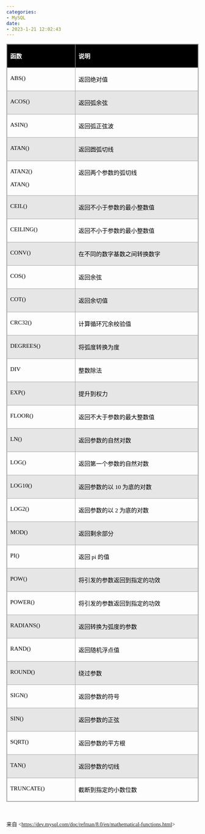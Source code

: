 ```yaml
---
categories:
- MySQL
date:
- 2023-1-21 12:02:43
---
```


<table summary="" cellspacing="0"
    style="border-collapse:collapse; border-color:#a3a3a3; border-style:solid; border-width:1px"
    class=" cke_show_border">
    <tbody>
        <tr>
            <td
                style="background-color:black; border-bottom:1px solid #a3a3a3; border-left:1px solid #a3a3a3; border-right:1px solid #a3a3a3; border-top:1px solid #a3a3a3; vertical-align:top; width:2.3215in">
                <p><span style="font-size:11.5pt"><span style="font-family:&quot;Microsoft YaHei UI&quot;"><span
                                style="color:white"><strong>函数</strong></span></span></span></p>
            </td>
            <td
                style="background-color:black; border-bottom:1px solid #a3a3a3; border-left:1px solid #a3a3a3; border-right:1px solid #a3a3a3; border-top:1px solid #a3a3a3; vertical-align:top; width:5.727in">
                <p><span style="font-size:11.5pt"><span style="font-family:&quot;Microsoft YaHei UI&quot;"><span
                                style="color:white"><strong>说明</strong></span></span></span></p>
            </td>
        </tr>
        <tr>
            <td
                style="border-bottom:1px solid #a3a3a3; border-left:1px solid #a3a3a3; border-right:1px solid #a3a3a3; border-top:1px solid #a3a3a3; vertical-align:top; width:2.3215in">
                <p><span style="font-size:11.5pt"><span style="font-family:&quot;Comic Sans MS&quot;"><span
                                style="color:black">ABS()</span></span></span></p>
            </td>
            <td
                style="border-bottom:1px solid #a3a3a3; border-left:1px solid #a3a3a3; border-right:1px solid #a3a3a3; border-top:1px solid #a3a3a3; vertical-align:top; width:5.727in">
                <p><span style="font-size:11.5pt"><span style="font-family:&quot;Microsoft YaHei UI&quot;"><span
                                style="color:black">返回绝对值</span></span></span></p>
            </td>
        </tr>
        <tr>
            <td
                style="background-color:#e7e6e6; border-bottom:1px solid #a3a3a3; border-left:1px solid #a3a3a3; border-right:1px solid #a3a3a3; border-top:1px solid #a3a3a3; vertical-align:top; width:2.3215in">
                <p><span style="font-size:11.5pt"><span style="font-family:&quot;Comic Sans MS&quot;"><span
                                style="color:black">ACOS()</span></span></span></p>
            </td>
            <td
                style="background-color:#e7e6e6; border-bottom:1px solid #a3a3a3; border-left:1px solid #a3a3a3; border-right:1px solid #a3a3a3; border-top:1px solid #a3a3a3; vertical-align:top; width:5.727in">
                <p><span style="font-size:11.5pt"><span style="font-family:&quot;Microsoft YaHei UI&quot;"><span
                                style="color:black">返回弧余弦</span></span></span></p>
            </td>
        </tr>
        <tr>
            <td
                style="border-bottom:1px solid #a3a3a3; border-left:1px solid #a3a3a3; border-right:1px solid #a3a3a3; border-top:1px solid #a3a3a3; vertical-align:top; width:2.3215in">
                <p><span style="font-size:11.5pt"><span style="font-family:&quot;Comic Sans MS&quot;"><span
                                style="color:black">ASIN()</span></span></span></p>
            </td>
            <td
                style="border-bottom:1px solid #a3a3a3; border-left:1px solid #a3a3a3; border-right:1px solid #a3a3a3; border-top:1px solid #a3a3a3; vertical-align:top; width:5.727in">
                <p><span style="font-size:11.5pt"><span style="font-family:&quot;Microsoft YaHei UI&quot;"><span
                                style="color:black">返回弧正弦波</span></span></span></p>
            </td>
        </tr>
        <tr>
            <td
                style="background-color:#e7e6e6; border-bottom:1px solid #a3a3a3; border-left:1px solid #a3a3a3; border-right:1px solid #a3a3a3; border-top:1px solid #a3a3a3; vertical-align:top; width:2.3215in">
                <p><span style="font-size:11.5pt"><span style="font-family:&quot;Comic Sans MS&quot;"><span
                                style="color:black">ATAN()</span></span></span></p>
            </td>
            <td
                style="background-color:#e7e6e6; border-bottom:1px solid #a3a3a3; border-left:1px solid #a3a3a3; border-right:1px solid #a3a3a3; border-top:1px solid #a3a3a3; vertical-align:top; width:5.727in">
                <p><span style="font-size:11.5pt"><span style="font-family:&quot;Microsoft YaHei UI&quot;"><span
                                style="color:black">返回圆弧切线</span></span></span></p>
            </td>
        </tr>
        <tr>
            <td
                style="border-bottom:1px solid #a3a3a3; border-left:1px solid #a3a3a3; border-right:1px solid #a3a3a3; border-top:1px solid #a3a3a3; vertical-align:top; width:2.3215in">
                <p><span style="font-size:11.5pt"><span style="font-family:&quot;Comic Sans MS&quot;"><span
                                style="color:black">ATAN2()</span></span></span></p>
                <p><span style="font-size:11.5pt"><span style="font-family:&quot;Comic Sans MS&quot;"><span
                                style="color:black">ATAN()</span></span></span></p>
            </td>
            <td
                style="border-bottom:1px solid #a3a3a3; border-left:1px solid #a3a3a3; border-right:1px solid #a3a3a3; border-top:1px solid #a3a3a3; vertical-align:top; width:5.727in">
                <p><span style="font-size:11.5pt"><span style="font-family:&quot;Microsoft YaHei UI&quot;"><span
                                style="color:black">返回两个参数的弧切线</span></span></span></p>
            </td>
        </tr>
        <tr>
            <td
                style="background-color:#e7e6e6; border-bottom:1px solid #a3a3a3; border-left:1px solid #a3a3a3; border-right:1px solid #a3a3a3; border-top:1px solid #a3a3a3; vertical-align:top; width:2.3215in">
                <p><span style="font-size:11.5pt"><span style="font-family:&quot;Comic Sans MS&quot;"><span
                                style="color:black">CEIL()</span></span></span></p>
            </td>
            <td
                style="background-color:#e7e6e6; border-bottom:1px solid #a3a3a3; border-left:1px solid #a3a3a3; border-right:1px solid #a3a3a3; border-top:1px solid #a3a3a3; vertical-align:top; width:5.727in">
                <p><span style="font-size:11.5pt"><span style="font-family:&quot;Microsoft YaHei UI&quot;"><span
                                style="color:black">返回不小于参数的最小整数值</span></span></span></p>
            </td>
        </tr>
        <tr>
            <td
                style="border-bottom:1px solid #a3a3a3; border-left:1px solid #a3a3a3; border-right:1px solid #a3a3a3; border-top:1px solid #a3a3a3; vertical-align:top; width:2.3215in">
                <p><span style="font-size:11.5pt"><span style="font-family:&quot;Comic Sans MS&quot;"><span
                                style="color:black">CEILING()</span></span></span></p>
            </td>
            <td
                style="border-bottom:1px solid #a3a3a3; border-left:1px solid #a3a3a3; border-right:1px solid #a3a3a3; border-top:1px solid #a3a3a3; vertical-align:top; width:5.727in">
                <p><span style="font-size:11.5pt"><span style="font-family:&quot;Microsoft YaHei UI&quot;"><span
                                style="color:black">返回不小于参数的最小整数值</span></span></span></p>
            </td>
        </tr>
        <tr>
            <td
                style="background-color:#e7e6e6; border-bottom:1px solid #a3a3a3; border-left:1px solid #a3a3a3; border-right:1px solid #a3a3a3; border-top:1px solid #a3a3a3; vertical-align:top; width:2.3215in">
                <p><span style="font-size:11.5pt"><span style="font-family:&quot;Comic Sans MS&quot;"><span
                                style="color:black">CONV()</span></span></span></p>
            </td>
            <td
                style="background-color:#e7e6e6; border-bottom:1px solid #a3a3a3; border-left:1px solid #a3a3a3; border-right:1px solid #a3a3a3; border-top:1px solid #a3a3a3; vertical-align:top; width:5.727in">
                <p><span style="font-size:11.5pt"><span style="font-family:&quot;Microsoft YaHei UI&quot;"><span
                                style="color:black">在不同的数字基数之间转换数字</span></span></span></p>
            </td>
        </tr>
        <tr>
            <td
                style="border-bottom:1px solid #a3a3a3; border-left:1px solid #a3a3a3; border-right:1px solid #a3a3a3; border-top:1px solid #a3a3a3; vertical-align:top; width:2.3215in">
                <p><span style="font-size:11.5pt"><span style="font-family:&quot;Comic Sans MS&quot;"><span
                                style="color:black">COS()</span></span></span></p>
            </td>
            <td
                style="border-bottom:1px solid #a3a3a3; border-left:1px solid #a3a3a3; border-right:1px solid #a3a3a3; border-top:1px solid #a3a3a3; vertical-align:top; width:5.727in">
                <p><span style="font-size:11.5pt"><span style="font-family:&quot;Microsoft YaHei UI&quot;"><span
                                style="color:black">返回余弦</span></span></span></p>
            </td>
        </tr>
        <tr>
            <td
                style="background-color:#e7e6e6; border-bottom:1px solid #a3a3a3; border-left:1px solid #a3a3a3; border-right:1px solid #a3a3a3; border-top:1px solid #a3a3a3; vertical-align:top; width:2.3215in">
                <p><span style="font-size:11.5pt"><span style="font-family:&quot;Comic Sans MS&quot;"><span
                                style="color:black">COT()</span></span></span></p>
            </td>
            <td
                style="background-color:#e7e6e6; border-bottom:1px solid #a3a3a3; border-left:1px solid #a3a3a3; border-right:1px solid #a3a3a3; border-top:1px solid #a3a3a3; vertical-align:top; width:5.727in">
                <p><span style="font-size:11.5pt"><span style="font-family:&quot;Microsoft YaHei UI&quot;"><span
                                style="color:black">返回余切值</span></span></span></p>
            </td>
        </tr>
        <tr>
            <td
                style="border-bottom:1px solid #a3a3a3; border-left:1px solid #a3a3a3; border-right:1px solid #a3a3a3; border-top:1px solid #a3a3a3; vertical-align:top; width:2.3215in">
                <p><span style="font-size:11.5pt"><span style="font-family:&quot;Comic Sans MS&quot;"><span
                                style="color:black">CRC32()</span></span></span></p>
            </td>
            <td
                style="border-bottom:1px solid #a3a3a3; border-left:1px solid #a3a3a3; border-right:1px solid #a3a3a3; border-top:1px solid #a3a3a3; vertical-align:top; width:5.727in">
                <p><span style="font-size:11.5pt"><span style="font-family:&quot;Microsoft YaHei UI&quot;"><span
                                style="color:black">计算循环冗余校验值</span></span></span></p>
            </td>
        </tr>
        <tr>
            <td
                style="background-color:#e7e6e6; border-bottom:1px solid #a3a3a3; border-left:1px solid #a3a3a3; border-right:1px solid #a3a3a3; border-top:1px solid #a3a3a3; vertical-align:top; width:2.3215in">
                <p><span style="font-size:11.5pt"><span style="font-family:&quot;Comic Sans MS&quot;"><span
                                style="color:black">DEGREES()</span></span></span></p>
            </td>
            <td
                style="background-color:#e7e6e6; border-bottom:1px solid #a3a3a3; border-left:1px solid #a3a3a3; border-right:1px solid #a3a3a3; border-top:1px solid #a3a3a3; vertical-align:top; width:5.727in">
                <p><span style="font-size:11.5pt"><span style="font-family:&quot;Microsoft YaHei UI&quot;"><span
                                style="color:black">将弧度转换为度</span></span></span></p>
            </td>
        </tr>
        <tr>
            <td
                style="border-bottom:1px solid #a3a3a3; border-left:1px solid #a3a3a3; border-right:1px solid #a3a3a3; border-top:1px solid #a3a3a3; vertical-align:top; width:2.3215in">
                <p><span style="font-size:11.5pt"><span style="font-family:&quot;Comic Sans MS&quot;"><span
                                style="color:black">DIV</span></span></span></p>
            </td>
            <td
                style="border-bottom:1px solid #a3a3a3; border-left:1px solid #a3a3a3; border-right:1px solid #a3a3a3; border-top:1px solid #a3a3a3; vertical-align:top; width:5.727in">
                <p><span style="font-size:11.5pt"><span style="font-family:&quot;Microsoft YaHei UI&quot;"><span
                                style="color:black">整数除法</span></span></span></p>
            </td>
        </tr>
        <tr>
            <td
                style="background-color:#e7e6e6; border-bottom:1px solid #a3a3a3; border-left:1px solid #a3a3a3; border-right:1px solid #a3a3a3; border-top:1px solid #a3a3a3; vertical-align:top; width:2.3215in">
                <p><span style="font-size:11.5pt"><span style="font-family:&quot;Comic Sans MS&quot;"><span
                                style="color:black">EXP()</span></span></span></p>
            </td>
            <td
                style="background-color:#e7e6e6; border-bottom:1px solid #a3a3a3; border-left:1px solid #a3a3a3; border-right:1px solid #a3a3a3; border-top:1px solid #a3a3a3; vertical-align:top; width:5.727in">
                <p><span style="font-size:11.5pt"><span style="font-family:&quot;Microsoft YaHei UI&quot;"><span
                                style="color:black">提升到权力</span></span></span></p>
            </td>
        </tr>
        <tr>
            <td
                style="border-bottom:1px solid #a3a3a3; border-left:1px solid #a3a3a3; border-right:1px solid #a3a3a3; border-top:1px solid #a3a3a3; vertical-align:top; width:2.3215in">
                <p><span style="font-size:11.5pt"><span style="font-family:&quot;Comic Sans MS&quot;"><span
                                style="color:black">FLOOR()</span></span></span></p>
            </td>
            <td
                style="border-bottom:1px solid #a3a3a3; border-left:1px solid #a3a3a3; border-right:1px solid #a3a3a3; border-top:1px solid #a3a3a3; vertical-align:top; width:5.727in">
                <p><span style="font-size:11.5pt"><span style="font-family:&quot;Microsoft YaHei UI&quot;"><span
                                style="color:black">返回不大于参数的最大整数值</span></span></span></p>
            </td>
        </tr>
        <tr>
            <td
                style="background-color:#e7e6e6; border-bottom:1px solid #a3a3a3; border-left:1px solid #a3a3a3; border-right:1px solid #a3a3a3; border-top:1px solid #a3a3a3; vertical-align:top; width:2.3215in">
                <p><span style="font-size:11.5pt"><span style="font-family:&quot;Comic Sans MS&quot;"><span
                                style="color:black">LN()</span></span></span></p>
            </td>
            <td
                style="background-color:#e7e6e6; border-bottom:1px solid #a3a3a3; border-left:1px solid #a3a3a3; border-right:1px solid #a3a3a3; border-top:1px solid #a3a3a3; vertical-align:top; width:5.727in">
                <p><span style="font-size:11.5pt"><span style="font-family:&quot;Microsoft YaHei UI&quot;"><span
                                style="color:black">返回参数的自然对数</span></span></span></p>
            </td>
        </tr>
        <tr>
            <td
                style="border-bottom:1px solid #a3a3a3; border-left:1px solid #a3a3a3; border-right:1px solid #a3a3a3; border-top:1px solid #a3a3a3; vertical-align:top; width:2.3215in">
                <p><span style="font-size:11.5pt"><span style="font-family:&quot;Comic Sans MS&quot;"><span
                                style="color:black">LOG()</span></span></span></p>
            </td>
            <td
                style="border-bottom:1px solid #a3a3a3; border-left:1px solid #a3a3a3; border-right:1px solid #a3a3a3; border-top:1px solid #a3a3a3; vertical-align:top; width:5.727in">
                <p><span style="font-size:11.5pt"><span style="font-family:&quot;Microsoft YaHei UI&quot;"><span
                                style="color:black">返回第一个参数的自然对数</span></span></span></p>
            </td>
        </tr>
        <tr>
            <td
                style="background-color:#e7e6e6; border-bottom:1px solid #a3a3a3; border-left:1px solid #a3a3a3; border-right:1px solid #a3a3a3; border-top:1px solid #a3a3a3; vertical-align:top; width:2.3215in">
                <p><span style="font-size:11.5pt"><span style="font-family:&quot;Comic Sans MS&quot;"><span
                                style="color:black">LOG10()</span></span></span></p>
            </td>
            <td
                style="background-color:#e7e6e6; border-bottom:1px solid #a3a3a3; border-left:1px solid #a3a3a3; border-right:1px solid #a3a3a3; border-top:1px solid #a3a3a3; vertical-align:top; width:5.727in">
                <p><span style="font-size:11.5pt"><span style="color:black"><span
                                style="font-family:&quot;Microsoft YaHei UI&quot;">返回参数的以</span><span
                                style="font-family:&quot;Comic Sans MS&quot;"> 10 </span><span
                                style="font-family:&quot;Microsoft YaHei UI&quot;">为底的对数</span></span></span></p>
            </td>
        </tr>
        <tr>
            <td
                style="border-bottom:1px solid #a3a3a3; border-left:1px solid #a3a3a3; border-right:1px solid #a3a3a3; border-top:1px solid #a3a3a3; vertical-align:top; width:2.3215in">
                <p><span style="font-size:11.5pt"><span style="font-family:&quot;Comic Sans MS&quot;"><span
                                style="color:black">LOG2()</span></span></span></p>
            </td>
            <td
                style="border-bottom:1px solid #a3a3a3; border-left:1px solid #a3a3a3; border-right:1px solid #a3a3a3; border-top:1px solid #a3a3a3; vertical-align:top; width:5.727in">
                <p><span style="font-size:11.5pt"><span style="color:black"><span
                                style="font-family:&quot;Microsoft YaHei UI&quot;">返回参数的以</span><span
                                style="font-family:&quot;Comic Sans MS&quot;"> 2 </span><span
                                style="font-family:&quot;Microsoft YaHei UI&quot;">为底的对数</span></span></span></p>
            </td>
        </tr>
        <tr>
            <td
                style="background-color:#e7e6e6; border-bottom:1px solid #a3a3a3; border-left:1px solid #a3a3a3; border-right:1px solid #a3a3a3; border-top:1px solid #a3a3a3; vertical-align:top; width:2.3215in">
                <p><span style="font-size:11.5pt"><span style="font-family:&quot;Comic Sans MS&quot;"><span
                                style="color:black">MOD()</span></span></span></p>
            </td>
            <td
                style="background-color:#e7e6e6; border-bottom:1px solid #a3a3a3; border-left:1px solid #a3a3a3; border-right:1px solid #a3a3a3; border-top:1px solid #a3a3a3; vertical-align:top; width:5.727in">
                <p><span style="font-size:11.5pt"><span style="font-family:&quot;Microsoft YaHei UI&quot;"><span
                                style="color:black">返回剩余部分</span></span></span></p>
            </td>
        </tr>
        <tr>
            <td
                style="border-bottom:1px solid #a3a3a3; border-left:1px solid #a3a3a3; border-right:1px solid #a3a3a3; border-top:1px solid #a3a3a3; vertical-align:top; width:2.3215in">
                <p><span style="font-size:11.5pt"><span style="font-family:&quot;Comic Sans MS&quot;"><span
                                style="color:black">PI()</span></span></span></p>
            </td>
            <td
                style="border-bottom:1px solid #a3a3a3; border-left:1px solid #a3a3a3; border-right:1px solid #a3a3a3; border-top:1px solid #a3a3a3; vertical-align:top; width:5.727in">
                <p><span style="font-size:11.5pt"><span style="color:black"><span
                                style="font-family:&quot;Microsoft YaHei UI&quot;">返回</span><span
                                style="font-family:&quot;Comic Sans MS&quot;"> pi </span><span
                                style="font-family:&quot;Microsoft YaHei UI&quot;">的值</span></span></span></p>
            </td>
        </tr>
        <tr>
            <td
                style="background-color:#e7e6e6; border-bottom:1px solid #a3a3a3; border-left:1px solid #a3a3a3; border-right:1px solid #a3a3a3; border-top:1px solid #a3a3a3; vertical-align:top; width:2.3215in">
                <p><span style="font-size:11.5pt"><span style="font-family:&quot;Comic Sans MS&quot;"><span
                                style="color:black">POW()</span></span></span></p>
            </td>
            <td
                style="background-color:#e7e6e6; border-bottom:1px solid #a3a3a3; border-left:1px solid #a3a3a3; border-right:1px solid #a3a3a3; border-top:1px solid #a3a3a3; vertical-align:top; width:5.727in">
                <p><span style="font-size:11.5pt"><span style="font-family:&quot;Microsoft YaHei UI&quot;"><span
                                style="color:black">将引发的参数返回到指定的功效</span></span></span></p>
            </td>
        </tr>
        <tr>
            <td
                style="border-bottom:1px solid #a3a3a3; border-left:1px solid #a3a3a3; border-right:1px solid #a3a3a3; border-top:1px solid #a3a3a3; vertical-align:top; width:2.3215in">
                <p><span style="font-size:11.5pt"><span style="font-family:&quot;Comic Sans MS&quot;"><span
                                style="color:black">POWER()</span></span></span></p>
            </td>
            <td
                style="border-bottom:1px solid #a3a3a3; border-left:1px solid #a3a3a3; border-right:1px solid #a3a3a3; border-top:1px solid #a3a3a3; vertical-align:top; width:5.727in">
                <p><span style="font-size:11.5pt"><span style="font-family:&quot;Microsoft YaHei UI&quot;"><span
                                style="color:black">将引发的参数返回到指定的功效</span></span></span></p>
            </td>
        </tr>
        <tr>
            <td
                style="background-color:#e7e6e6; border-bottom:1px solid #a3a3a3; border-left:1px solid #a3a3a3; border-right:1px solid #a3a3a3; border-top:1px solid #a3a3a3; vertical-align:top; width:2.3215in">
                <p><span style="font-size:11.5pt"><span style="font-family:&quot;Comic Sans MS&quot;"><span
                                style="color:black">RADIANS()</span></span></span></p>
            </td>
            <td
                style="background-color:#e7e6e6; border-bottom:1px solid #a3a3a3; border-left:1px solid #a3a3a3; border-right:1px solid #a3a3a3; border-top:1px solid #a3a3a3; vertical-align:top; width:5.727in">
                <p><span style="font-size:11.5pt"><span style="font-family:&quot;Microsoft YaHei UI&quot;"><span
                                style="color:black">返回转换为弧度的参数</span></span></span></p>
            </td>
        </tr>
        <tr>
            <td
                style="border-bottom:1px solid #a3a3a3; border-left:1px solid #a3a3a3; border-right:1px solid #a3a3a3; border-top:1px solid #a3a3a3; vertical-align:top; width:2.3215in">
                <p><span style="font-size:11.5pt"><span style="font-family:&quot;Comic Sans MS&quot;"><span
                                style="color:black">RAND()</span></span></span></p>
            </td>
            <td
                style="border-bottom:1px solid #a3a3a3; border-left:1px solid #a3a3a3; border-right:1px solid #a3a3a3; border-top:1px solid #a3a3a3; vertical-align:top; width:5.727in">
                <p><span style="font-size:11.5pt"><span style="font-family:&quot;Microsoft YaHei UI&quot;"><span
                                style="color:black">返回随机浮点值</span></span></span></p>
            </td>
        </tr>
        <tr>
            <td
                style="background-color:#e7e6e6; border-bottom:1px solid #a3a3a3; border-left:1px solid #a3a3a3; border-right:1px solid #a3a3a3; border-top:1px solid #a3a3a3; vertical-align:top; width:2.3215in">
                <p><span style="font-size:11.5pt"><span style="font-family:&quot;Comic Sans MS&quot;"><span
                                style="color:black">ROUND()</span></span></span></p>
            </td>
            <td
                style="background-color:#e7e6e6; border-bottom:1px solid #a3a3a3; border-left:1px solid #a3a3a3; border-right:1px solid #a3a3a3; border-top:1px solid #a3a3a3; vertical-align:top; width:5.727in">
                <p><span style="font-size:11.5pt"><span style="font-family:&quot;Microsoft YaHei UI&quot;"><span
                                style="color:black">绕过参数</span></span></span></p>
            </td>
        </tr>
        <tr>
            <td
                style="border-bottom:1px solid #a3a3a3; border-left:1px solid #a3a3a3; border-right:1px solid #a3a3a3; border-top:1px solid #a3a3a3; vertical-align:top; width:2.3215in">
                <p><span style="font-size:11.5pt"><span style="font-family:&quot;Comic Sans MS&quot;"><span
                                style="color:black">SIGN()</span></span></span></p>
            </td>
            <td
                style="border-bottom:1px solid #a3a3a3; border-left:1px solid #a3a3a3; border-right:1px solid #a3a3a3; border-top:1px solid #a3a3a3; vertical-align:top; width:5.727in">
                <p><span style="font-size:11.5pt"><span style="font-family:&quot;Microsoft YaHei UI&quot;"><span
                                style="color:black">返回参数的符号</span></span></span></p>
            </td>
        </tr>
        <tr>
            <td
                style="background-color:#e7e6e6; border-bottom:1px solid #a3a3a3; border-left:1px solid #a3a3a3; border-right:1px solid #a3a3a3; border-top:1px solid #a3a3a3; vertical-align:top; width:2.3215in">
                <p><span style="font-size:11.5pt"><span style="font-family:&quot;Comic Sans MS&quot;"><span
                                style="color:black">SIN()</span></span></span></p>
            </td>
            <td
                style="background-color:#e7e6e6; border-bottom:1px solid #a3a3a3; border-left:1px solid #a3a3a3; border-right:1px solid #a3a3a3; border-top:1px solid #a3a3a3; vertical-align:top; width:5.727in">
                <p><span style="font-size:11.5pt"><span style="font-family:&quot;Microsoft YaHei UI&quot;"><span
                                style="color:black">返回参数的正弦</span></span></span></p>
            </td>
        </tr>
        <tr>
            <td
                style="border-bottom:1px solid #a3a3a3; border-left:1px solid #a3a3a3; border-right:1px solid #a3a3a3; border-top:1px solid #a3a3a3; vertical-align:top; width:2.3215in">
                <p><span style="font-size:11.5pt"><span style="font-family:&quot;Comic Sans MS&quot;"><span
                                style="color:black">SQRT()</span></span></span></p>
            </td>
            <td
                style="border-bottom:1px solid #a3a3a3; border-left:1px solid #a3a3a3; border-right:1px solid #a3a3a3; border-top:1px solid #a3a3a3; vertical-align:top; width:5.727in">
                <p><span style="font-size:11.5pt"><span style="font-family:&quot;Microsoft YaHei UI&quot;"><span
                                style="color:black">返回参数的平方根</span></span></span></p>
            </td>
        </tr>
        <tr>
            <td
                style="background-color:#e7e6e6; border-bottom:1px solid #a3a3a3; border-left:1px solid #a3a3a3; border-right:1px solid #a3a3a3; border-top:1px solid #a3a3a3; vertical-align:top; width:2.3215in">
                <p><span style="font-size:11.5pt"><span style="font-family:&quot;Comic Sans MS&quot;"><span
                                style="color:black">TAN()</span></span></span></p>
            </td>
            <td
                style="background-color:#e7e6e6; border-bottom:1px solid #a3a3a3; border-left:1px solid #a3a3a3; border-right:1px solid #a3a3a3; border-top:1px solid #a3a3a3; vertical-align:top; width:5.727in">
                <p><span style="font-size:11.5pt"><span style="font-family:&quot;Microsoft YaHei UI&quot;"><span
                                style="color:black">返回参数的切线</span></span></span></p>
            </td>
        </tr>
        <tr>
            <td
                style="border-bottom:1px solid #a3a3a3; border-left:1px solid #a3a3a3; border-right:1px solid #a3a3a3; border-top:1px solid #a3a3a3; vertical-align:top; width:2.3215in">
                <p><span style="font-size:11.5pt"><span style="font-family:&quot;Comic Sans MS&quot;"><span
                                style="color:black">TRUNCATE()</span></span></span></p>
            </td>
            <td
                style="border-bottom:1px solid #a3a3a3; border-left:1px solid #a3a3a3; border-right:1px solid #a3a3a3; border-top:1px solid #a3a3a3; vertical-align:top; width:5.727in">
                <p><span style="font-size:11.5pt"><span style="font-family:&quot;Microsoft YaHei UI&quot;"><span
                                style="color:black">截断到指定的小数位数</span></span></span></p>
            </td>
        </tr>
    </tbody>
</table>
<p><span style="font-size:12.0pt"><span style="font-family:&quot;Microsoft YaHei&quot;">&nbsp;</span></span></p>
<p><span style="font-family:&quot;Microsoft YaHei UI&quot;">来自</span><span
        style="font-family:&quot;Comic Sans MS&quot;"> &lt;</span><a
        data-cke-saved-href="https://dev.mysql.com/doc/refman/8.0/en/mathematical-functions.html"
        href="https://dev.mysql.com/doc/refman/8.0/en/mathematical-functions.html"><span
            style="font-family:&quot;Comic Sans MS&quot;">https://dev.mysql.com/doc/refman/8.0/en/mathematical-functions.html</span></a><span
        style="font-family:&quot;Comic Sans MS&quot;">&gt; </span>​​​​​​​</p>